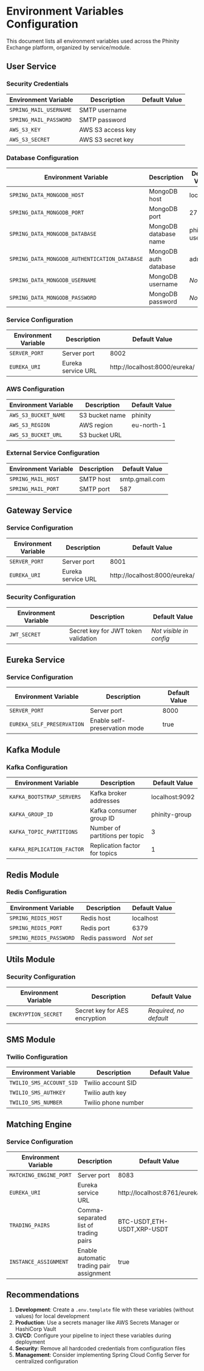 # Environment Variables Configuration

This document lists all environment variables used across the Phinity Exchange platform, organized by service/module.

## User Service

### Security Credentials
| Environment Variable | Description | Default Value |
|---------------------|-------------|---------------|
| `SPRING_MAIL_USERNAME` | SMTP username | |
| `SPRING_MAIL_PASSWORD` | SMTP password |  |
| `AWS_S3_KEY` | AWS S3 access key |  |
| `AWS_S3_SECRET` | AWS S3 secret key |  |

### Database Configuration
| Environment Variable | Description | Default Value |
|---------------------|-------------|---------------|
| `SPRING_DATA_MONGODB_HOST` | MongoDB host | localhost |
| `SPRING_DATA_MONGODB_PORT` | MongoDB port | 27017 |
| `SPRING_DATA_MONGODB_DATABASE` | MongoDB database name | phinity-user |
| `SPRING_DATA_MONGODB_AUTHENTICATION_DATABASE` | MongoDB auth database | admin |
| `SPRING_DATA_MONGODB_USERNAME` | MongoDB username | *Not set* |
| `SPRING_DATA_MONGODB_PASSWORD` | MongoDB password | *Not set* |

### Service Configuration
| Environment Variable | Description | Default Value |
|---------------------|-------------|---------------|
| `SERVER_PORT` | Server port | 8002 |
| `EUREKA_URI` | Eureka service URL | http://localhost:8000/eureka/ |

### AWS Configuration
| Environment Variable | Description | Default Value |
|---------------------|-------------|---------------|
| `AWS_S3_BUCKET_NAME` | S3 bucket name | phinity |
| `AWS_S3_REGION` | AWS region | eu-north-1 |
| `AWS_S3_BUCKET_URL` | S3 bucket URL |  |

### External Service Configuration
| Environment Variable | Description | Default Value |
|---------------------|-------------|---------------|
| `SPRING_MAIL_HOST` | SMTP host | smtp.gmail.com |
| `SPRING_MAIL_PORT` | SMTP port | 587 |

## Gateway Service

### Service Configuration
| Environment Variable | Description | Default Value |
|---------------------|-------------|---------------|
| `SERVER_PORT` | Server port | 8001 |
| `EUREKA_URI` | Eureka service URL | http://localhost:8000/eureka/ |

### Security Configuration
| Environment Variable | Description | Default Value |
|---------------------|-------------|---------------|
| `JWT_SECRET` | Secret key for JWT token validation | *Not visible in config* |

## Eureka Service

### Service Configuration
| Environment Variable | Description | Default Value |
|---------------------|-------------|---------------|
| `SERVER_PORT` | Server port | 8000 |
| `EUREKA_SELF_PRESERVATION` | Enable self-preservation mode | true |

## Kafka Module

### Kafka Configuration
| Environment Variable | Description | Default Value |
|---------------------|-------------|---------------|
| `KAFKA_BOOTSTRAP_SERVERS` | Kafka broker addresses | localhost:9092 |
| `KAFKA_GROUP_ID` | Kafka consumer group ID | phinity-group |
| `KAFKA_TOPIC_PARTITIONS` | Number of partitions per topic | 3 |
| `KAFKA_REPLICATION_FACTOR` | Replication factor for topics | 1 |

## Redis Module

### Redis Configuration
| Environment Variable | Description | Default Value |
|---------------------|-------------|---------------|
| `SPRING_REDIS_HOST` | Redis host | localhost |
| `SPRING_REDIS_PORT` | Redis port | 6379 |
| `SPRING_REDIS_PASSWORD` | Redis password | *Not set* |

## Utils Module

### Security Configuration
| Environment Variable | Description | Default Value |
|---------------------|-------------|---------------|
| `ENCRYPTION_SECRET` | Secret key for AES encryption | *Required, no default* |

## SMS Module

### Twilio Configuration
| Environment Variable | Description | Default Value |
|---------------------|-------------|---------------|
| `TWILIO_SMS_ACCOUNT_SID` | Twilio account SID |  |
| `TWILIO_SMS_AUTHKEY` | Twilio auth key |  |
| `TWILIO_SMS_NUMBER` | Twilio phone number |  |

## Matching Engine

### Service Configuration
| Environment Variable | Description | Default Value |
|---------------------|-------------|---------------|
| `MATCHING_ENGINE_PORT` | Server port | 8083 |
| `EUREKA_URI` | Eureka service URL | http://localhost:8761/eureka |
| `TRADING_PAIRS` | Comma-separated list of trading pairs | BTC-USDT,ETH-USDT,XRP-USDT |
| `INSTANCE_ASSIGNMENT` | Enable automatic trading pair assignment | true |

## Recommendations

1. **Development**: Create a `.env.template` file with these variables (without values) for local development
2. **Production**: Use a secrets manager like AWS Secrets Manager or HashiCorp Vault
3. **CI/CD**: Configure your pipeline to inject these variables during deployment
4. **Security**: Remove all hardcoded credentials from configuration files
5. **Management**: Consider implementing Spring Cloud Config Server for centralized configuration
